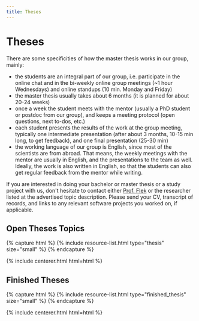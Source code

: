 ```yaml
---
title: Theses
---
```


# <i class="fas fa-tools"></i>Theses

There are some specificities of how the master thesis works in our group, mainly:

- the students are an integral part of our group, i.e. participate in the online chat and in the bi-weekly online group meetings (~1 hour Wednesdays) and online standups (10 min. Monday and Friday)
- the master thesis usually takes about 6 months (it is planned for about 20-24 weeks)
- once a week the student meets with the mentor (usually a PhD student or postdoc from our group), and keeps a meeting protocol (open questions, next to-dos, etc.)
- each student presents the results of the work at the group meeting, typically one intermediate presentation (after about 3 months, 10-15 min long, to get feedback), and one final presentation (25-30 min)
- the working language of our group is English, since most of the scientists are from abroad. That means, the weekly meetings with the mentor are usually in English, and the presentations to the team as well. Ideally, the work is also written in English, so that the students can also get regular feedback from the mentor while writing.

If you are interested in doing your bachelor or master thesis or a study project with us, don't hesitate to contact either [Prof. Flek](https://caisa-lab.github.io/members/lucie-flek.html) or the researcher listed at the advertised topic description. Please send your CV, transcript of records, and links to any relevant software projects you worked on, if applicable.

<!-- section break -->

## Open Theses Topics

{% capture html %}
{% include resource-list.html type="thesis" size="small" %}
{% endcapture %}

{% include centerer.html html=html %}

<!-- 
## Ongoing Theses
{% capture html %}
{% include resource-list.html type="ongoing_thesis" size="small" %}
{% endcapture %}

{% include centerer.html html=html %}
-->

## Finished Theses
{% capture html %}
{% include resource-list.html type="finished_thesis" size="small" %}
{% endcapture %}

{% include centerer.html html=html %}
